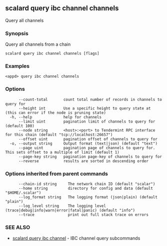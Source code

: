 ## scalard query ibc channel channels

Query all channels

### Synopsis

Query all channels from a chain

```
scalard query ibc channel channels [flags]
```

### Examples

```
<appd> query ibc channel channels
```

### Options

```
      --count-total       count total number of records in channels to query for
      --height int        Use a specific height to query state at (this can error if the node is pruning state)
  -h, --help              help for channels
      --limit uint        pagination limit of channels to query for (default 100)
      --node string       <host>:<port> to Tendermint RPC interface for this chain (default "tcp://localhost:26657")
      --offset uint       pagination offset of channels to query for
  -o, --output string     Output format (text|json) (default "text")
      --page uint         pagination page of channels to query for. This sets offset to a multiple of limit (default 1)
      --page-key string   pagination page-key of channels to query for
      --reverse           results are sorted in descending order
```

### Options inherited from parent commands

```
      --chain-id string     The network chain ID (default "scalar")
      --home string         directory for config and data (default "$HOME/.scalar")
      --log_format string   The logging format (json|plain) (default "plain")
      --log_level string    The logging level (trace|debug|info|warn|error|fatal|panic) (default "info")
      --trace               print out full stack trace on errors
```

### SEE ALSO

- [scalard query ibc channel](scalard_query_ibc_channel.md) - IBC channel query subcommands
